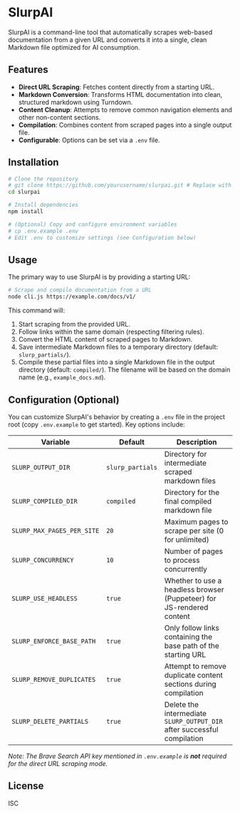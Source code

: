 # SlurpAI

SlurpAI is a command-line tool that automatically scrapes web-based documentation from a given URL and converts it into a single, clean Markdown file optimized for AI consumption.

## Features

- **Direct URL Scraping**: Fetches content directly from a starting URL.
- **Markdown Conversion**: Transforms HTML documentation into clean, structured markdown using Turndown.
- **Content Cleanup**: Attempts to remove common navigation elements and other non-content sections.
- **Compilation**: Combines content from scraped pages into a single output file.
- **Configurable**: Options can be set via a `.env` file.

## Installation

```bash
# Clone the repository
# git clone https://github.com/yourusername/slurpai.git # Replace with actual repo URL later
cd slurpai

# Install dependencies
npm install

# (Optional) Copy and configure environment variables
# cp .env.example .env
# Edit .env to customize settings (see Configuration below)
```

## Usage

The primary way to use SlurpAI is by providing a starting URL:

```bash
# Scrape and compile documentation from a URL
node cli.js https://example.com/docs/v1/
```

This command will:
1. Start scraping from the provided URL.
2. Follow links within the same domain (respecting filtering rules).
3. Convert the HTML content of scraped pages to Markdown.
4. Save intermediate Markdown files to a temporary directory (default: `slurp_partials/`).
5. Compile these partial files into a single Markdown file in the output directory (default: `compiled/`). The filename will be based on the domain name (e.g., `example_docs.md`).

## Configuration (Optional)

You can customize SlurpAI's behavior by creating a `.env` file in the project root (copy `.env.example` to get started). Key options include:

| Variable                  | Default         | Description                                                              |
| ------------------------- | --------------- | ------------------------------------------------------------------------ |
| `SLURP_OUTPUT_DIR`        | `slurp_partials`| Directory for intermediate scraped markdown files                        |
| `SLURP_COMPILED_DIR`      | `compiled`      | Directory for the final compiled markdown file                           |
| `SLURP_MAX_PAGES_PER_SITE`| `20`            | Maximum pages to scrape per site (0 for unlimited)                       |
| `SLURP_CONCURRENCY`       | `10`            | Number of pages to process concurrently                                  |
| `SLURP_USE_HEADLESS`      | `true`          | Whether to use a headless browser (Puppeteer) for JS-rendered content    |
| `SLURP_ENFORCE_BASE_PATH` | `true`          | Only follow links containing the base path of the starting URL           |
| `SLURP_REMOVE_DUPLICATES` | `true`          | Attempt to remove duplicate content sections during compilation          |
| `SLURP_DELETE_PARTIALS`   | `true`          | Delete the intermediate `SLURP_OUTPUT_DIR` after successful compilation |

*Note: The Brave Search API key mentioned in `.env.example` is **not** required for the direct URL scraping mode.*

## License

ISC
